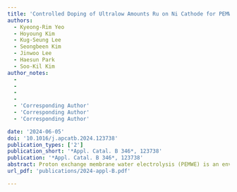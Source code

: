 ```yaml
---
title: 'Controlled Doping of Ultralow Amounts Ru on Ni Cathode for PEMWE: Experimental and Theoretical Elucidation of Enhanced Performance'
authors:
  - Kyeong-Rim Yeo
  - Hoyoung Kim
  - Kug-Seung Lee
  - Seongbeen Kim
  - Jinwoo Lee
  - Haesun Park
  - Soo-Kil Kim
author_notes:
  -
  -
  -
  -
  - 'Corresponding Author'
  - 'Corresponding Author'
  - 'Corresponding Author'

date: '2024-06-05'
doi: '10.1016/j.apcatb.2024.123738'
publication_types: ['2']
publication_short: '*Appl. Catal. B 346*, 123738'
publication: '*Appl. Catal. B 346*, 123738'
abstract: Proton exchange membrane water electrolysis (PEMWE) is an environmentally benign technology for large-scale hydrogen production. Despite many catalysts being developed to replace Pt, successful development of low-cost catalysts that meet the balance of performance and durability is limited. In this work, atomically dispersed Ru on Ni catalyst-integrated porous transport electrodes were fabricated by a simple electrodeposition. With a trace amount of Ru (< 0.05 mgRu·cm−2), the Ni98.1Ru1.9 cathode catalyst exhibited an overpotential of 35 mV at –10 mA·cm−2 with excellent stability. Density functional theory calculation revealed that the high performance was driven by optimized adsorption strength and improved mobility of hydrogen on the catalyst surface. The Ni98.1Ru1.9 electrode was further verified in a PEMWE cell and resulting performance (6.0 A·cm−2 at 2.25 Vcell) and stability (0.13 mV·h−1 decay rate at 1 A·cm−2) surpassed previously reported non-Pt and even Pt electrodes, demonstrating its readiness as an advanced cathode to replace Pt.
url_pdf: 'publications/2024-appl-B.pdf'

---
```



<!--- Supplementary notes can be added here, including [code and math](https://wowchemy.com/docs/content/writing-markdown-latex/). --->